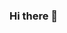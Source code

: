 ### Hi there 👋
<!--
<a href="https://app.daily.dev/jonasperegrino"><img src="https://github.com/jonasperegrino/jonasperegrino/blob/main/devcard.svg" width="400" alt="Jonas Dev Card"/></a>


**Jonasperegrino/jonasperegrino** is a ✨ _special_ ✨ repository because its `README.md` (this file) appears on your GitHub profile.

Here are some ideas to get you started:

- 🔭 I’m currently working on ...
- 🌱 I’m currently learning ...
- 👯 I’m looking to collaborate on ...
- 🤔 I’m looking for help with ...
- 💬 Ask me about ...
- 📫 How to reach me: ...
- 😄 Pronouns: ...
- ⚡ Fun fact: ...
-->
